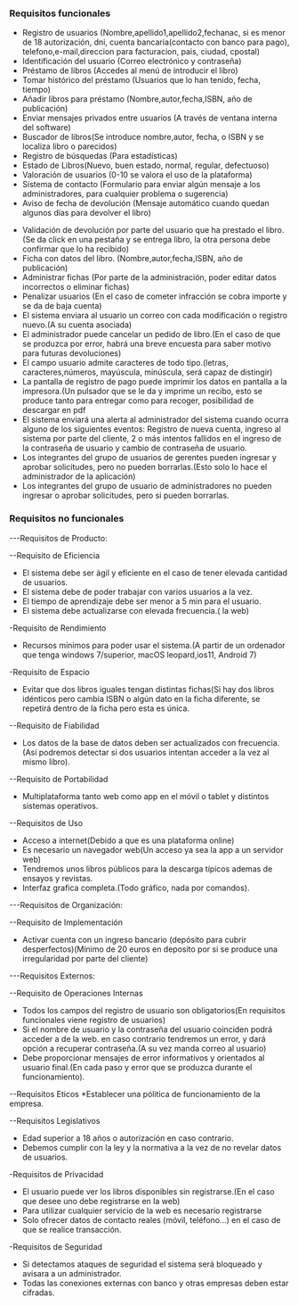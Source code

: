 ### Requisitos funcionales

- Registro de usuarios (Nombre,apellido1,apellido2,fechanac, si es menor de 18 autorización, dni, cuenta bancaria(contacto con banco para pago), telefono,e-mail,direccion para facturacion, pais, ciudad, cpostal)
- Identificación del usuario (Correo electrónico y contraseña)
- Préstamo de libros (Accedes al menú de introducir el libro)
- Tomar histórico del préstamo (Usuarios que lo han tenido, fecha, tiempo)
- Añadir libros para préstamo (Nombre,autor,fecha,ISBN, año de publicación)
- Enviar mensajes privados entre usuarios (A través de ventana interna del software)
- Buscador de libros(Se introduce nombre,autor, fecha, o ISBN y se localiza libro o parecidos)
- Registro de búsquedas (Para estadísticas)
- Estado de Libros(Nuevo, buen estado, normal, regular, defectuoso)
- Valoración de usuarios (0-10 se valora el uso de la plataforma)
- Sistema de contacto (Formulario para enviar algún mensaje a los administradores, para cualquier problema o sugerencia)
- Aviso de fecha de devolución (Mensaje automático cuando quedan algunos días para devolver el libro)
* Validación de devolución por parte del usuario que ha prestado el libro. (Se da click en una pestaña y se entrega libro, la otra persona debe confirmar que lo ha recibido)
* Ficha con datos del libro. (Nombre,autor,fecha,ISBN, año de publicación)
* Administrar fichas (Por parte de la administración, poder editar datos incorrectos o eliminar fichas)
* Penalizar usuarios (En el caso de cometer infracción se cobra importe y se da de baja cuenta)
* El sistema enviara al usuario un correo con cada modificación o registro nuevo.(A su cuenta asociada)
* El administrador puede cancelar un pedido de libro.(En el caso de que se produzca por error, habrá una breve encuesta para saber motivo para futuras devoluciones)
* El campo usuario admite caracteres de todo tipo.(letras, caracteres,números, mayúscula, minúscula, será capaz de distingir)
* La pantalla de registro de pago puede imprimir los datos en pantalla a la impresora.(Un pulsador que se le da y imprime un recibo, esto se produce tanto para entregar como para recoger, posibilidad de descargar en pdf
* El sistema enviará una alerta al administrador del sistema cuando ocurra alguno de los siguientes eventos: Registro de nueva cuenta, ingreso al sistema por parte del cliente, 2 o más intentos fallidos en el ingreso de la contraseña de usuario y cambio de contraseña de usuario.
* Los integrantes del grupo de usuarios de gerentes pueden ingresar y aprobar solicitudes, pero no pueden borrarlas.(Esto solo lo hace el administrador de la aplicación)
* Los integrantes del grupo de usuario de administradores no pueden ingresar o aprobar solicitudes, pero si pueden borrarlas.


### Requisitos no funcionales

---Requisitos de Producto:

--Requisito de Eficiencia
* El sistema debe ser ágil y eficiente en el caso de tener elevada cantidad de usuarios.
* El sistema debe de poder trabajar con varios usuarios a la vez.
* El tiempo de aprendizaje debe ser menor a 5 min para el usuario.
* El sistema debe actualizarse con elevada frecuencia.( la web)

-Requisito de Rendimiento
* Recursos mínimos para poder usar el sistema.(A partir de un ordenador que tenga windows 7/superior, macOS leopard,ios11, Android 7)

-Requisito de Espacio
* Evitar que dos libros iguales tengan distintas fichas(Si hay dos libros idénticos pero cambia ISBN o algún dato en la ficha diferente, se repetirá dentro de la ficha pero esta es única.

--Requisito de Fiabilidad
* Los datos de la base de datos deben ser actualizados con frecuencia.(Así podremos detectar si dos usuarios intentan acceder a la vez al mismo libro).

--Requisito de Portabilidad
* Multiplataforma tanto web como app en el móvil o tablet y distintos sistemas operativos.

--Requisitos de Uso
* Acceso a internet(Debido a que es una plataforma online)
* Es necesario un navegador web(Un acceso ya sea la app a un servidor web)
* Tendremos unos libros públicos para la descarga típicos ademas de ensayos y revistas.
* Interfaz grafica completa.(Todo gráfico, nada por comandos).

---Requisitos de Organización:

--Requisito de Implementación
* Activar cuenta con un ingreso bancario (depósito para cubrir desperfectos)(Mínimo de 20 euros en deposito por si se produce una irregularidad por parte del cliente)


---Requisitos Externos:

--Requisito de Operaciones Internas
* Todos los campos del registro de usuario son obligatorios(En requisitos funcionales viene registro de usuarios)
* Si el nombre de usuario y la contraseña del usuario coinciden podrá acceder a de la web. en caso contrario tendremos un error, y dará opción a recuperar contraseña.(A su vez manda correo al usuario)
* Debe proporcionar mensajes de error informativos y orientados al usuario final.(En cada paso y error que se produzca durante el funcionamiento).

--Requisitos Eticos 
*Establecer una pólitica de funcionamiento de la empresa.

--Requisitos Legislativos
* Edad superior a 18 años o autorización en caso contrario.
* Debemos cumplir con la ley y la normativa a la vez de no revelar datos de usuarios.

-Requisitos de Privacidad
* El usuario puede ver los libros disponibles sin registrarse.(En el caso que desee uno debe registrarse en la web)
* Para utilizar cualquier servicio de la web es necesario registrarse
* Solo ofrecer datos de contacto reales (móvil, teléfono...) en el caso de que se realice transacción. 

-Requisitos de Seguridad
* Si detectamos ataques de seguridad el sistema será bloqueado y avisara a un administrador.
* Todas las conexiones externas con banco y otras empresas deben estar cifradas.








